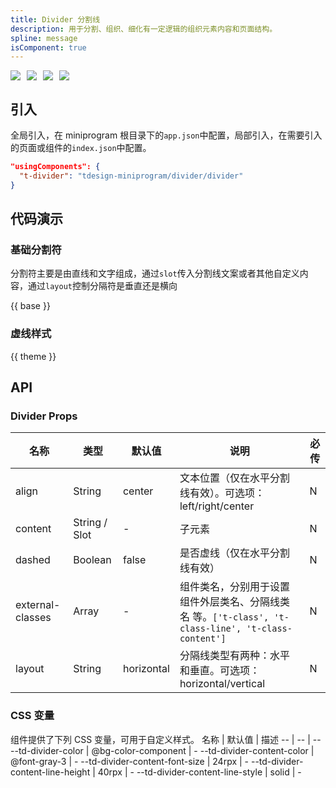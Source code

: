 ```yaml
---
title: Divider 分割线
description: 用于分割、组织、细化有一定逻辑的组织元素内容和页面结构。
spline: message
isComponent: true
---
```


<span class="coverages-badge" style="margin-right: 10px"><img src="https://img.shields.io/badge/coverages%3A%20lines-100%25-blue" /></span><span class="coverages-badge" style="margin-right: 10px"><img src="https://img.shields.io/badge/coverages%3A%20functions-100%25-blue" /></span><span class="coverages-badge" style="margin-right: 10px"><img src="https://img.shields.io/badge/coverages%3A%20statements-100%25-blue" /></span><span class="coverages-badge" style="margin-right: 10px"><img src="https://img.shields.io/badge/coverages%3A%20branches-100%25-blue" /></span>
## 引入

全局引入，在 miniprogram 根目录下的`app.json`中配置，局部引入，在需要引入的页面或组件的`index.json`中配置。

```json
"usingComponents": {
  "t-divider": "tdesign-miniprogram/divider/divider"
}
```

## 代码演示

### 基础分割符

分割符主要是由直线和文字组成，通过`slot`传入分割线文案或者其他自定义内容，通过`layout`控制分隔符是垂直还是横向

{{ base }}

### 虚线样式

{{ theme }}

## API
### Divider Props

名称 | 类型 | 默认值 | 说明 | 必传
-- | -- | -- | -- | --
align | String | center | 文本位置（仅在水平分割线有效）。可选项：left/right/center | N
content | String / Slot | - | 子元素 | N
dashed | Boolean | false | 是否虚线（仅在水平分割线有效） | N
external-classes | Array | - | 组件类名，分别用于设置 组件外层类名、分隔线类名 等。`['t-class', 't-class-line', 't-class-content']` | N
layout | String | horizontal | 分隔线类型有两种：水平和垂直。可选项：horizontal/vertical | N


### CSS 变量
组件提供了下列 CSS 变量，可用于自定义样式。
名称 | 默认值 | 描述 
-- | -- | --
--td-divider-color | @bg-color-component | - 
--td-divider-content-color | @font-gray-3 | - 
--td-divider-content-font-size | 24rpx | - 
--td-divider-content-line-height | 40rpx | - 
--td-divider-content-line-style | solid | - 
